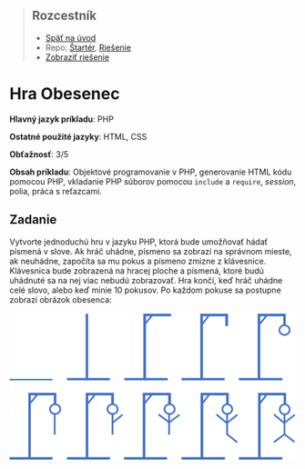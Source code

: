 <div class="hidden">

> ## Rozcestník
> - [Späť na úvod](../../README.md)
> - Repo: [Štartér](/../../tree/main/php/hangman-game), [Riešenie](/../../tree/solution/php/hangman-game)
> - [Zobraziť riešenie](riesenie.md)
</div>

# Hra Obesenec
<div class="info"> 

**Hlavný jazyk príkladu**: PHP

**Ostatné použité jazyky**: HTML, CSS

**Obťažnosť**: 3/5

**Obsah príkladu**: Objektové programovanie v PHP, generovanie HTML kódu pomocou PHP, vkladanie PHP súborov pomocou `include` a `require`, *session*, polia, práca s&nbsp;reťazcami. 
</div>

## Zadanie

Vytvorte jednoduchú hru v jazyku PHP, ktorá bude umožňovať hádať písmená v slove. Ak hráč uhádne, písmeno sa zobrazí na správnom mieste, ak neuhádne, započíta sa mu pokus a písmeno zmizne z klávesnice. Klávesnica bude zobrazená na hracej ploche a písmená, ktoré budú uhádnuté sa na nej viac nebudú zobrazovať. Hra končí, keď hráč uhádne celé slovo, alebo keď minie 10 pokusov. Po každom pokuse sa postupne zobrazí obrázok obesenca:

![Obrázky pre hru Obesenec](images_hangman-game/hangman_pictures.png)